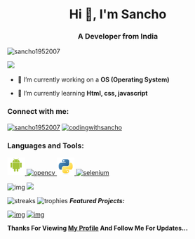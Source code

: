 <h1 align="center">Hi 👋, I'm Sancho</h1>
<h3 align="center">A Developer from India</h3>

<p align="left"> <img src="https://komarev.com/ghpvc/?username=sancho1952007&label=Profile%20views&color=0e75b6&style=flat-square" alt="sancho1952007" /> </p>
<a href="https://github.com/sancho1952007"><img src="https://img.shields.io/github/followers/sancho1952007?label=Followers&color=blue"></a>

- 🔭 I’m currently working on a **OS (Operating System)**

- 🌱 I’m currently learning **Html, css, javascript**

<h3 align="left">Connect with me:</h3>
<p align="left">
<a href="https://codesandbox.io/u/sancho1952007" target="blank"><img align="center" src="https://cdn.jsdelivr.net/npm/simple-icons@3.0.1/icons/codesandbox.svg" alt="sancho1952007" height="30" width="40" /></a>
<a href="https://www.youtube.com/channel/UCA_3t4pPc9GRIFiP86kRD2Q" target="blank"><img align="center" src="https://raw.githubusercontent.com/rahuldkjain/github-profile-readme-generator/master/src/images/icons/Social/youtube.svg" alt="codingwithsancho" height="30" width="40" /></a>
</p>

<h3 align="left">Languages and Tools:</h3>
<p align="left"> <a href="https://developer.android.com" target="_blank"> <img src="https://raw.githubusercontent.com/devicons/devicon/master/icons/android/android-original-wordmark.svg" alt="android" width="40" height="40"/> </a> <a href="https://opencv.org/" target="_blank"> <img src="https://www.vectorlogo.zone/logos/opencv/opencv-icon.svg" alt="opencv" width="40" height="40"/> </a> <a href="https://www.python.org" target="_blank"> <img src="https://raw.githubusercontent.com/devicons/devicon/master/icons/python/python-original.svg" alt="python" width="40" height="40"/> </a> <a href="https://www.selenium.dev" target="_blank"> <img src="https://raw.githubusercontent.com/detain/svg-logos/780f25886640cef088af994181646db2f6b1a3f8/svg/selenium-logo.svg" alt="selenium" width="40" height="40"/> </a> </p>

![img](https://github-readme-stats.vercel.app/api/top-langs/?username=sancho1952007) ![](https://github-readme-stats.vercel.app/api?username=sancho1952007&&show_icons=true&title_color=ffffff&icon_color=bb2acf&text_color=daf7dc&bg_color=151515)

![streaks](https://github-readme-streak-stats.herokuapp.com/?user=sancho1952007&theme=dark)
![trophies](https://github-profile-trophy.vercel.app/?username=sancho1952007&no-bg=false&theme=darkhub&row=25&column=5&margin-w=5&margin-h=5)
***Featured Projects:***

[![img](https://github-readme-stats.vercel.app/api/pin/?username=sancho1952007&repo=Eye-Apple)](https://github.com/sancho1952007/Eye-Apple) [![img](https://github-readme-stats.vercel.app/api/pin/?username=sancho1952007&repo=Auto-Code-Compiler)](https://github.com/sancho1952007/Auto-Code-Compiler)

**Thanks For Viewing [My Profile](https://github.com/sancho1952007) And Follow Me For Updates...**
